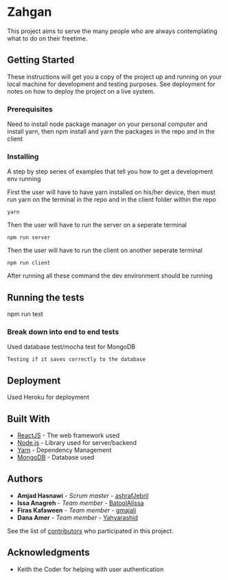 
# Zahgan

This project aims to serve the many people who are always contemplating what to do on their freetime.

## Getting Started

These instructions will get you a copy of the project up and running on your local machine for development and testing purposes. See deployment for notes on how to deploy the project on a live system.

### Prerequisites

Need to install node package manager on your personal computer and install yarn, then npm install and yarn the packages in the repo and in the client


### Installing

A step by step series of examples that tell you how to get a development env running

First the user will have to have yarn installed on his/her device, then must run yarn on the terminal in the repo and in the client folder within the repo

```
yarn
```

Then the user will have to run the server on a seperate terminal

```
npm run server
```

Then the user will have to run the client on another seperate terminal

```
npm run client
```

After running all these command the dev environment should be running

## Running the tests

npm run test

### Break down into end to end tests

Used database test/mocha test for MongoDB

```
Testing if it saves correctly to the database
```

## Deployment

Used Heroku for deployment

## Built With

* [ReactJS](https://reactjs.org/docs/getting-started.html) - The web framework used
* [Node.js](https://nodejs.org/en/docs/) - Library used for server/backend
* [Yarn](https://yarnpkg.com/en/) - Dependency Management
* [MongoDB](https://docs.mongodb.com/) - Database used

## Authors

* **Amjad Hasnawi** - *Scrum master* - [ashrafJebril](https://github.com/ashrafJebril)
* **Issa Anagreh** - *Team member* - [BatoolAlissa](https://github.com/BatoolAlissa)
* **Firas Kafaween** - *Team member* - [gmajali](https://github.com/gmajali)
* **Dana Amer** - *Team member* - [Yahyarashid](https://github.com/Yahyarashid)

See the list of [contributors](https://github.com/fantastic-5/Zahgan/graphs/contributors) who participated in this project.

## Acknowledgments

* Keith the Coder for helping with user authentication
